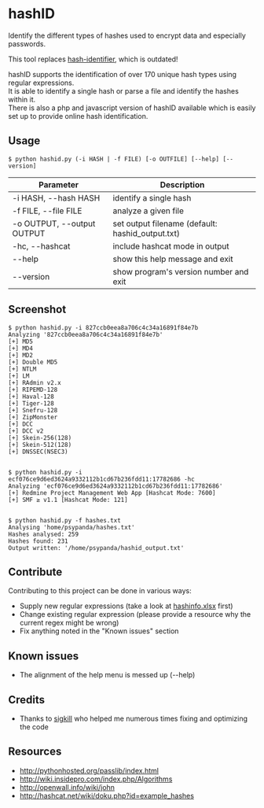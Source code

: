 hashID
======

Identify the different types of hashes used to encrypt data and especially passwords.

This tool replaces [hash-identifier](http://code.google.com/p/hash-identifier/), which is outdated!

hashID supports the identification of over 170 unique hash types using regular expressions.           
It is able to identify a single hash or parse a file and identify the hashes within it.    
There is also a php and javascript version of hashID available which is easily set up to provide online hash identification.    


Usage
------
```
$ python hashid.py (-i HASH | -f FILE) [-o OUTFILE] [--help] [--version]
```

| Parameter        				| Description      				  					|
| ----------------------------- | -------------------------------------------------	|
| -i HASH, --hash HASH      	| identify a single hash  		  					|  
| -f FILE, --file FILE 			| analyze a given file     		  					|
| -o OUTPUT, --output OUTPUT	| set output filename (default: hashid_output.txt)	|
| -hc, --hashcat              	| include hashcat mode in output					|
| --help	    				| show this help message and exit 					|
| --version                   	| show program's version number and exit			|


Screenshot
------
```
$ python hashid.py -i 827ccb0eea8a706c4c34a16891f84e7b
Analyzing '827ccb0eea8a706c4c34a16891f84e7b'
[+] MD5
[+] MD4
[+] MD2
[+] Double MD5
[+] NTLM
[+] LM
[+] RAdmin v2.x
[+] RIPEMD-128
[+] Haval-128
[+] Tiger-128
[+] Snefru-128
[+] ZipMonster
[+] DCC
[+] DCC v2
[+] Skein-256(128)
[+] Skein-512(128)
[+] DNSSEC(NSEC3)


$ python hashid.py -i ecf076ce9d6ed3624a9332112b1cd67b236fdd11:17782686 -hc
Analyzing 'ecf076ce9d6ed3624a9332112b1cd67b236fdd11:17782686'
[+] Redmine Project Management Web App [Hashcat Mode: 7600]
[+] SMF ≥ v1.1 [Hashcat Mode: 121]


$ python hashid.py -f hashes.txt
Analysing 'home/psypanda/hashes.txt'
Hashes analysed: 259
Hashes found: 231
Output written: '/home/psypanda/hashid_output.txt'
```

Contribute
------
Contributing to this project can be done in various ways:
* Supply new regular expressions (take a look at [hashinfo.xlsx](hashinfo.xlsx) first)
* Change existing regular expression (please provide a resource why the current regex might be wrong)
* Fix anything noted in the "Known issues" section

Known issues
------
* The alignment of the help menu is messed up (--help)

Credits
------
* Thanks to [sigkill](https://github.com/sigkill-rcode) who helped me numerous times fixing and optimizing the code

Resources
------
* http://pythonhosted.org/passlib/index.html
* http://wiki.insidepro.com/index.php/Algorithms
* http://openwall.info/wiki/john
* http://hashcat.net/wiki/doku.php?id=example_hashes